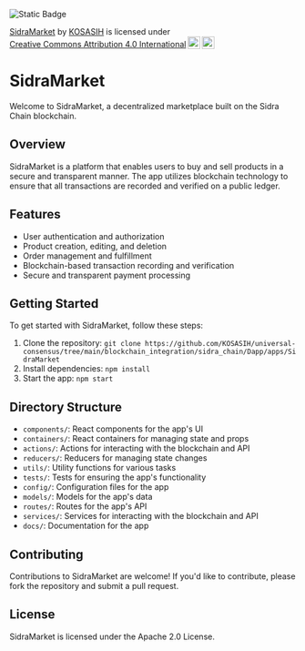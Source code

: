 ![Static Badge](https://img.shields.io/badge/%F0%9F%9B%92-SidraMarket-green)

<p xmlns:cc="http://creativecommons.org/ns#" xmlns:dct="http://purl.org/dc/terms/"><a property="dct:title" rel="cc:attributionURL" href="https://github.com/KOSASIH/universal-consensus/tree/main/blockchain_integration/sidra_chain/Dapp/apps/SidraMarket">SidraMarket</a> by <a rel="cc:attributionURL dct:creator" property="cc:attributionName" href="https://www.linkedin.com/in/kosasih-81b46b5a">KOSASIH</a> is licensed under <a href="https://creativecommons.org/licenses/by/4.0/?ref=chooser-v1" target="_blank" rel="license noopener noreferrer" style="display:inline-block;">Creative Commons Attribution 4.0 International<img style="height:22px!important;margin-left:3px;vertical-align:text-bottom;" src="https://mirrors.creativecommons.org/presskit/icons/cc.svg?ref=chooser-v1" alt=""><img style="height:22px!important;margin-left:3px;vertical-align:text-bottom;" src="https://mirrors.creativecommons.org/presskit/icons/by.svg?ref=chooser-v1" alt=""></a></p>

# SidraMarket

Welcome to SidraMarket, a decentralized marketplace built on the Sidra Chain blockchain.

## Overview

SidraMarket is a platform that enables users to buy and sell products in a secure and transparent manner. The app utilizes blockchain technology to ensure that all transactions are recorded and verified on a public ledger.

## Features

* User authentication and authorization
* Product creation, editing, and deletion
* Order management and fulfillment
* Blockchain-based transaction recording and verification
* Secure and transparent payment processing

## Getting Started

To get started with SidraMarket, follow these steps:

1. Clone the repository: `git clone https://github.com/KOSASIH/universal-consensus/tree/main/blockchain_integration/sidra_chain/Dapp/apps/SidraMarket`
2. Install dependencies: `npm install`
3. Start the app: `npm start`

## Directory Structure

* `components/`: React components for the app's UI
* `containers/`: React containers for managing state and props
* `actions/`: Actions for interacting with the blockchain and API
* `reducers/`: Reducers for managing state changes
* `utils/`: Utility functions for various tasks
* `tests/`: Tests for ensuring the app's functionality
* `config/`: Configuration files for the app
* `models/`: Models for the app's data
* `routes/`: Routes for the app's API
* `services/`: Services for interacting with the blockchain and API
* `docs/`: Documentation for the app

## Contributing

Contributions to SidraMarket are welcome! If you'd like to contribute, please fork the repository and submit a pull request.

## License

SidraMarket is licensed under the Apache 2.0 License.
